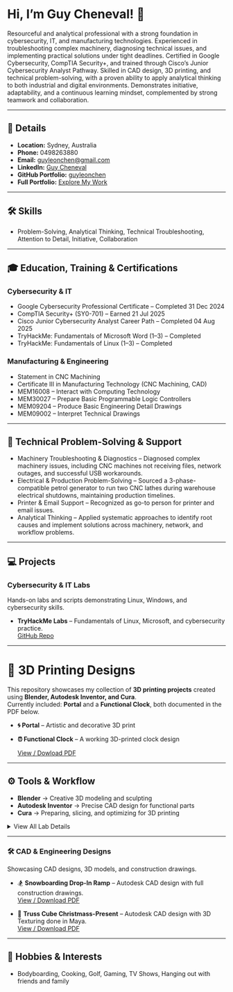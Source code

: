 # Hi, I’m Guy Cheneval! 👋

Resourceful and analytical professional with a strong foundation in cybersecurity, IT, and manufacturing technologies. Experienced in troubleshooting complex machinery, diagnosing technical issues, and implementing practical solutions under tight deadlines. Certified in Google Cybersecurity, CompTIA Security+, and trained through Cisco’s Junior Cybersecurity Analyst Pathway. Skilled in CAD design, 3D printing, and technical problem-solving, with a proven ability to apply analytical thinking to both industrial and digital environments. Demonstrates initiative, adaptability, and a continuous learning mindset, complemented by strong teamwork and collaboration.

---

## 📍 Details
- **Location:** Sydney, Australia  
- **Phone:** 0498263880  
- **Email:** guyleonchen@gmail.com  
- **LinkedIn:** [Guy Cheneval](https://www.linkedin.com/in/guyleonchen/)  
- **GitHub Portfolio:** [guyleonchen](https://github.com/guyleonchen)  
- **Full Portfolio:** [Explore My Work](https://github.com/guyleonchen/Portfolio)

---

## 🛠️ Skills
- Problem-Solving, Analytical Thinking, Technical Troubleshooting, Attention to Detail, Initiative, Collaboration

---

## 🎓 Education, Training & Certifications

### Cybersecurity & IT
- Google Cybersecurity Professional Certificate – Completed 31 Dec 2024  
- CompTIA Security+ (SY0-701) – Earned 21 Jul 2025  
- Cisco Junior Cybersecurity Analyst Career Path – Completed 04 Aug 2025  
- TryHackMe: Fundamentals of Microsoft Word (1–3) – Completed  
- TryHackMe: Fundamentals of Linux (1–3) – Completed  

### Manufacturing & Engineering
- Statement in CNC Machining  
- Certificate III in Manufacturing Technology (CNC Machining, CAD)  
- MEM16008 – Interact with Computing Technology  
- MEM30027 – Prepare Basic Programmable Logic Controllers  
- MEM09204 – Produce Basic Engineering Detail Drawings  
- MEM09002 – Interpret Technical Drawings  

---

## 🔧 Technical Problem-Solving & Support
- Machinery Troubleshooting & Diagnostics – Diagnosed complex machinery issues, including CNC machines not receiving files, network outages, and successful USB workarounds.  
- Electrical & Production Problem-Solving – Sourced a 3-phase-compatible petrol generator to run two CNC lathes during warehouse electrical shutdowns, maintaining production timelines.  
- Printer & Email Support – Recognized as go-to person for printer and email issues.  
- Analytical Thinking – Applied systematic approaches to identify root causes and implement solutions across machinery, network, and workflow problems.  

---

## 💻 Projects

###  Cybersecurity & IT Labs
Hands-on labs and scripts demonstrating Linux, Windows, and cybersecurity skills.

- **TryHackMe Labs** – Fundamentals of Linux, Microsoft, and cybersecurity practice.  
  [GitHub Repo](https://github.com/guyleonchen/Portfolio)
  
---

# 🎨 3D Printing Designs

This repository showcases my collection of **3D printing projects** created using **Blender, Autodesk Inventor, and Cura**.  
Currently included: **Portal** and a **Functional Clock**, both documented in the PDF below.  

- **🌀 Portal** – Artistic and decorative 3D print  
- **⏰ Functional Clock** – A working 3D-printed clock design  

  [View / Dowload PDF](https://github.com/guyleonchen/3d-Printing/blob/main/3d%20Printing%20Designs.pdf)

---

## ⚙️ Tools & Workflow
- **Blender** → Creative 3D modeling and sculpting  
- **Autodesk Inventor** → Precise CAD design for functional parts  
- **Cura** → Preparing, slicing, and optimizing for 3D printing  


<details>
<summary>View All Lab Details</summary>

- Linux Fundamentals 1-3  
- Microsoft Fundamentals 1-3  
- Additional practice scripts demonstrating security and IT automation  

</details>

---


### 🛠 CAD & Engineering Designs
Showcasing CAD designs, 3D models, and construction drawings.

- 🏂 **Snowboarding Drop-In Ramp** – Autodesk CAD design with full construction drawings.  
  [View / Download PDF](https://github.com/guyleonchen/Cad-Designs/blob/main/Snowboard%20Ramp.pdf)

- 🎁 **Truss Cube Christmass-Present** – Autodesk CAD design with 3D Texturing done in Maya.  
  [View / Download PDF](https://raw.githubusercontent.com/guyleonchen/Truss-Cube-Christmas-Present-Structure/9b14cccbcae82be2eefcf5092fd9b913f9fa6250/Present.pdf)



</details>

---

## 🎯 Hobbies & Interests
- Bodyboarding, Cooking, Golf, Gaming, TV Shows, Hanging out with friends and family  




